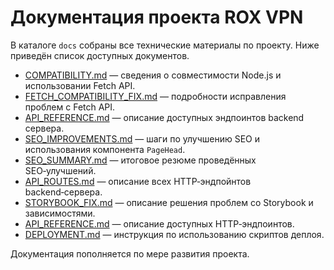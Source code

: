 # Документация проекта ROX VPN

В каталоге `docs` собраны все технические материалы по проекту. Ниже приведён список доступных документов.

- [COMPATIBILITY.md](COMPATIBILITY.md) — сведения о совместимости Node.js и использовании Fetch API.
- [FETCH_COMPATIBILITY_FIX.md](FETCH_COMPATIBILITY_FIX.md) — подробности исправления проблем с Fetch API.
- [API_REFERENCE.md](API_REFERENCE.md) — описание доступных эндпоинтов backend сервера.
- [SEO_IMPROVEMENTS.md](SEO_IMPROVEMENTS.md) — шаги по улучшению SEO и использования компонента `PageHead`.
- [SEO_SUMMARY.md](SEO_SUMMARY.md) — итоговое резюме проведённых SEO‑улучшений.
- [API_ROUTES.md](API_ROUTES.md) — описание всех HTTP‑эндпойнтов backend‑сервера.
- [STORYBOOK_FIX.md](STORYBOOK_FIX.md) — описание решения проблем со Storybook и зависимостями.
- [API_REFERENCE.md](API_REFERENCE.md) — описание доступных HTTP‑эндпоинтов.
- [DEPLOYMENT.md](DEPLOYMENT.md) — инструкция по использованию скриптов деплоя.

Документация пополняется по мере развития проекта.
